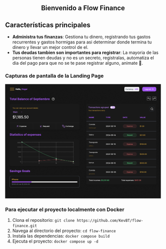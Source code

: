 <div align="center">

## Bienvenido a Flow Finance

</div>

## Características principales

- **Administra tus finanzas**: Gestiona tu dinero, registrando tus gastos recurrentes y gastos hormigas para asi determinar donde termina tu dinero y llevar un mejor control de el.
- **Tus deudas tambien son importantes para registrar**: La mayoria de las personas tienen deudas y no es un secreto, registralas, automatiza el dia del pago para que no se te pase registrar alguno, animate 💛.

### Capturas de pantalla de la Landing Page

<div align="center">
  <img src='public/preview/preview.png' />
</div>

[stars-url]: https://github.com/KevBT/flow-finance/stargazers

### Para ejecutar el proyecto localmente con Docker

1. Clona el repositorio: `git clone https://github.com/KevBT/flow-finance.git`
2. Navega al directorio del proyecto: `cd flow-finance`
3. Instala las dependencias: `docker compose build`
4. Ejecuta el proyecto: `docker compose up -d`

